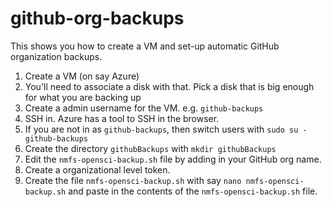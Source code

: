# github-org-backups

This shows you how to create a VM and set-up automatic GitHub organization backups.

1. Create a VM (on say Azure)
2. You'll need to associate a disk with that. Pick a disk that is big enough for what you are backing up
3. Create a admin username for the VM. e.g. `github-backups`
4. SSH in. Azure has a tool to SSH in the browser.
5. If you are not in as `github-backups`, then switch users with `sudo su - github-backups`
6. Create the directory `githubBackups` with `mkdir githubBackups`
7. Edit the `nmfs-opensci-backup.sh` file by adding in your GitHub org name.
8. Create a organizational level token.
9. Create the file `nmfs-opensci-backup.sh` with say `nano nmfs-opensci-backup.sh` and paste in the contents of the `nmfs-opensci-backup.sh` file.
